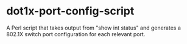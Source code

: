 # dot1x-port-config-script
A Perl script that takes output from "show int status" and generates a 802.1X switch port configuration for each relevant port.
